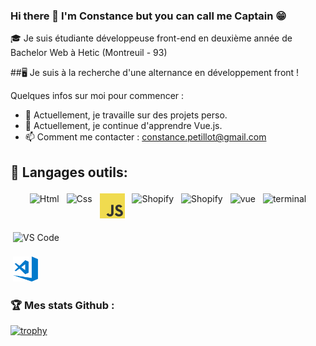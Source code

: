 ### Hi there 👋 I'm Constance but you can call me Captain 😁

🎓 Je suis étudiante développeuse front-end en deuxième année de Bachelor Web à Hetic (Montreuil - 93)


##🖥 Je suis à la recherche d'une alternance en développement front !



Quelques infos sur moi pour commencer : 

- 🔭 Actuellement, je travaille sur des projets perso.
- 🌱 Actuellement, je continue d'apprendre Vue.js.
- 📫 Comment me contacter : constance.petillot@gmail.com

## 🧰 Langages outils:
<p align="center">
<img src="https://cdn.pixabay.com/photo/2017/08/05/11/16/logo-2582748_1280.png" alt="Html" height="40" style="vertical-align:top; margin:4px">
<img src="https://cdn.pixabay.com/photo/2017/08/05/11/16/logo-2582747_960_720.png" alt="Css" height="40" style="vertical-align:top; margin:4px">
<img src="https://raw.githubusercontent.com/github/explore/80688e429a7d4ef2fca1e82350fe8e3517d3494d/topics/javascript/javascript.png" alt="Javascript" height="40" style="vertical-align:top; margin:4px">
<img src="https://assets.stickpng.com/images/58482ec0cef1014c0b5e4a70.png" alt="Shopify" height="40" style="vertical-align:top; margin:4px">
<img src="https://assets.stickpng.com/images/58482ec0cef1014c0b5e4a70.png" alt="Shopify" height="40" style="vertical-align:top; margin:4px">
<img src="https://upload.wikimedia.org/wikipedia/commons/thumb/9/95/Vue.js_Logo_2.svg/1200px-Vue.js_Logo_2.svg.png" alt="vue" height="40" style="vertical-align:top; margin:4px">
<img src="https://upload.wikimedia.org/wikipedia/commons/b/b3/Terminalicon2.png" alt="terminal" height="40" style="vertical-align:top; margin:4px">
</p>
<img src="https://www.icone-png.com/png/52/52460.png" alt="VS Code" height="40" style="vertical-align:top; margin:4px">
</p>
<img src="https://raw.githubusercontent.com/github/explore/80688e429a7d4ef2fca1e82350fe8e3517d3494d/topics/visual-studio-code/visual-studio-code.png" alt="VS Code" height="40" style="vertical-align:top; margin:4px">
</p>

### 🏆 Mes stats Github : 

[![trophy](https://github-profile-trophy.vercel.app/?cpetillot=ryo-ma&theme=onedark)](https://github.com/ryo-ma/github-profile-trophy)



<!--
**cpetillot/cpetillot** is a ✨ _special_ ✨ repository because its `README.md` (this file) appears on your GitHub profile.
